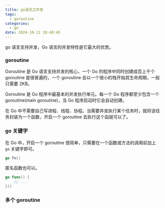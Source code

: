 ```yaml
---
title: go语言之并发
tags:
  - goroutine
categories:
  - go
date: 2024-10-11 10:48:45
---
```


go 语言支持并发，Go 语言的并发特性是它最大的优势。

<!-- more -->

### goroutine

Goroutine 是 Go 语言支持并发的核心，一个 Go 的程序中同时创建成百上千个 goroutine 是很普遍的，一个 goroutine 会以一个很小的栈开始其生命周期，一般只需要 2KB。

Goroutine 是 Go 程序中最基本的并发执行单元。每一个 Go 程序都至少包含一个 goroutine(main goroutine)，当 Go 程序启动时它会自动创建。

在 Go 中不需要自己写进程、线程、协程。当需要并发执行某个任务时，就将该任务封装为一个函数，开启一个 goroutine 去执行这个函就可以了。

### go 关键字

在 Go 中，开启一个 goroutine 很简单，只需要在一个函数或方法的调用前加上 `go` 关键字即可。

```go
go fn()
```

匿名函数也可以。

```go
go func() {
    // ...
}()
```

### 多个 goroutine
